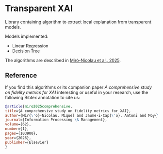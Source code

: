 # Transparent XAI


Library containing algorithm to extract local explanation from transparent models.

Models implemented:

- Linear Regression
- Decision Tree

The algorithms are described in [Miró-Nicolau et al., 2025](https://www.sciencedirect.com/science/article/pii/S0306457324002590).

## Reference

If you find this algorithms or its companion paper *A comprehensive study on fidelity metrics for XAI* 
interesting or useful in your research, use the following Bibtex annotation to cite us:

```bibtex
@article{miro2025comprehensive,
title={A comprehensive study on fidelity metrics for XAI},
author={Mir{\'o}-Nicolau, Miquel and Jaume-i-Cap{\'o}, Antoni and Moy{\`a}-Alcover, Gabriel},
journal={Information Processing \& Management},
volume={62},
number={1},
pages={103900},
year={2025},
publisher={Elsevier}
}
```